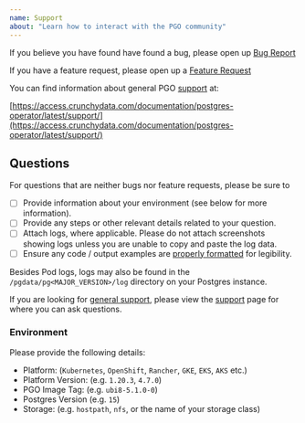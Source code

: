 ```yaml
---
name: Support
about: "Learn how to interact with the PGO community"
---
```


If you believe you have found have found a bug, please open up [Bug Report](https://github.com/CrunchyData/postgres-operator/issues/new?template=bug_report.md)

If you have a feature request, please open up a [Feature Request](https://github.com/CrunchyData/postgres-operator/issues/new?template=feature_request.md)

You can find information about general PGO [support](https://access.crunchydata.com/documentation/postgres-operator/latest/support/) at:

[https://access.crunchydata.com/documentation/postgres-operator/latest/support/](https://access.crunchydata.com/documentation/postgres-operator/latest/support/)

## Questions

For questions that are neither bugs nor feature requests, please be sure to

- [ ] Provide information about your environment (see below for more information).
- [ ] Provide any steps or other relevant details related to your question.
- [ ] Attach logs, where applicable. Please do not attach screenshots showing logs unless you are unable to copy and paste the log data.
- [ ] Ensure any code / output examples are [properly formatted](https://docs.github.com/en/github/writing-on-github/basic-writing-and-formatting-syntax#quoting-code) for legibility.

Besides Pod logs, logs may also be found in the `/pgdata/pg<MAJOR_VERSION>/log` directory on your Postgres instance.

If you are looking for [general support](https://access.crunchydata.com/documentation/postgres-operator/latest/support/), please view the [support](https://access.crunchydata.com/documentation/postgres-operator/latest/support/) page for where you can ask questions.

### Environment

Please provide the following details:

- Platform: (`Kubernetes`, `OpenShift`, `Rancher`, `GKE`, `EKS`, `AKS` etc.)
- Platform Version: (e.g. `1.20.3`, `4.7.0`)
- PGO Image Tag: (e.g. `ubi8-5.1.0-0`)
- Postgres Version (e.g. `15`)
- Storage: (e.g. `hostpath`, `nfs`, or the name of your storage class)

